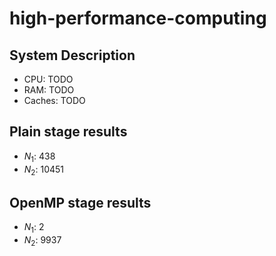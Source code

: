 # high-performance-computing

## System Description

- CPU: TODO
- RAM: TODO
- Caches: TODO

## Plain stage results

- $N_1$: 438
- $N_2$: 10451

## OpenMP stage results

- $N_1$: 2
- $N_2$: 9937
